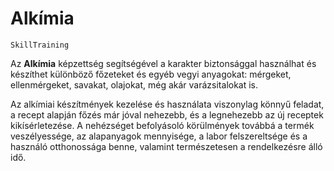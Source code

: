 # Alkímia

`SkillTraining`

Az **Alkímia** képzettség segítségével a karakter biztonsággal használhat és készíthet különböző főzeteket és egyéb vegyi anyagokat: mérgeket, ellenmérgeket, savakat, olajokat, még akár varázsitalokat is.

Az alkímiai készítmények kezelése és használata viszonylag könnyű feladat, a recept alapján főzés már jóval nehezebb, és a legnehezebb az új receptek kikísérletezése. A nehézséget befolyásoló körülmények továbbá a termék veszélyessége, az alapanyagok mennyisége, a labor felszereltsége és a használó otthonossága benne, valamint természetesen a rendelkezésre álló idő.